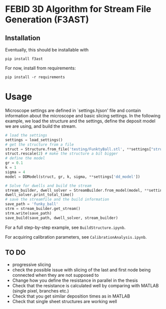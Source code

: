 # FEBID 3D Algorithm for Stream File Generation (F3AST)

## Installation
Eventually, this should be installable with
```
pip install f3ast
```

For now, install from requirements:
```
pip install -r requirements
```

# Usage
Microscope settings are defined in `settings.hjson' file and contain information about the microscope and basic slicing settings.
In the following example, we load the structure and the settings, define the deposit model we are using, and build the stream.

```python
# load the settings
settings = load_settings()
# get the structure from a file
struct = Structure.from_file('testing/FunktyBall.stl', **settings["structure"])
struct.rescale(2) # make the structure a bit bigger
# define the model
gr = 0.1
k = 1
sigma = 4
model = DDModel(struct, gr, k, sigma, **settings['dd_model'])

# Solve for dwells and build the stream
stream_builder, dwell_solver = StreamBuilder.from_model(model, **settings['stream_builder'])
dwell_solver.print_total_time()
# save the streamfile and the build information
save_path = 'funky_ball'
strm = stream_builder.get_stream()
strm.write(save_path)
save_build(save_path, dwell_solver, stream_builder)
```

For a full step-by-step example, see `BuildStructure.ipynb`.

For acquiring calibration parameters, see `CalibrationAnalysis.ipynb`.



## TO DO
* progressive slicing
* check the possible issue with slicing of the last and first node being connected when they are not supposed to
* Change how you define the resistance in parallel in the thesis
* Check that the resistance is calculated well by comparing with MATLAB (single pixel, branches etc.)
* Check that you get similar deposition times as in MATLAB
* Check that single sheet structures are working well
